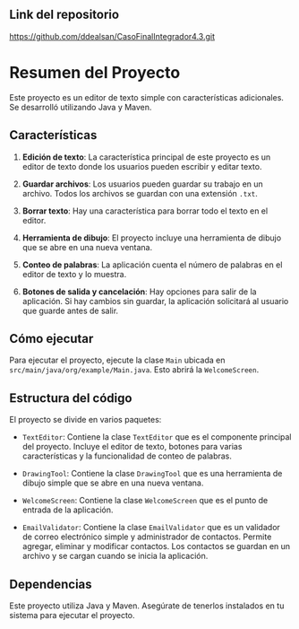 ## Link del repositorio
https://github.com/ddealsan/CasoFinalIntegrador4.3.git
# Resumen del Proyecto

Este proyecto es un editor de texto simple con características adicionales. Se desarrolló utilizando Java y Maven.

## Características

1. **Edición de texto**: La característica principal de este proyecto es un editor de texto donde los usuarios pueden escribir y editar texto.

2. **Guardar archivos**: Los usuarios pueden guardar su trabajo en un archivo. Todos los archivos se guardan con una extensión `.txt`.

3. **Borrar texto**: Hay una característica para borrar todo el texto en el editor.

4. **Herramienta de dibujo**: El proyecto incluye una herramienta de dibujo que se abre en una nueva ventana.

5. **Conteo de palabras**: La aplicación cuenta el número de palabras en el editor de texto y lo muestra.

6. **Botones de salida y cancelación**: Hay opciones para salir de la aplicación. Si hay cambios sin guardar, la aplicación solicitará al usuario que guarde antes de salir.

## Cómo ejecutar

Para ejecutar el proyecto, ejecute la clase `Main` ubicada en `src/main/java/org/example/Main.java`. Esto abrirá la `WelcomeScreen`.

## Estructura del código

El proyecto se divide en varios paquetes:

- `TextEditor`: Contiene la clase `TextEditor` que es el componente principal del proyecto. Incluye el editor de texto, botones para varias características y la funcionalidad de conteo de palabras.

- `DrawingTool`: Contiene la clase `DrawingTool` que es una herramienta de dibujo simple que se abre en una nueva ventana.

- `WelcomeScreen`: Contiene la clase `WelcomeScreen` que es el punto de entrada de la aplicación.

- `EmailValidator`: Contiene la clase `EmailValidator` que es un validador de correo electrónico simple y administrador de contactos. Permite agregar, eliminar y modificar contactos. Los contactos se guardan en un archivo y se cargan cuando se inicia la aplicación.

## Dependencias

Este proyecto utiliza Java y Maven. Asegúrate de tenerlos instalados en tu sistema para ejecutar el proyecto.
